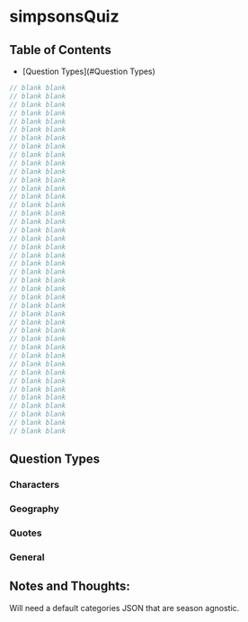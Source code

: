 # simpsonsQuiz

## Table of Contents
- [Question Types](#Question Types)
```js
// blank blank
// blank blank
// blank blank
// blank blank
// blank blank
// blank blank
// blank blank
// blank blank
// blank blank
// blank blank
// blank blank
// blank blank
// blank blank
// blank blank
// blank blank
// blank blank
// blank blank
// blank blank
// blank blank
// blank blank
// blank blank
// blank blank
// blank blank
// blank blank
// blank blank
// blank blank
// blank blank
// blank blank
// blank blank
// blank blank
// blank blank
// blank blank
// blank blank
// blank blank
// blank blank
// blank blank
// blank blank
// blank blank
// blank blank
// blank blank
// blank blank
// blank blank
```
## Question Types

### Characters
### Geography
### Quotes
### General

## Notes and Thoughts:
Will need a default categories JSON that are season agnostic.